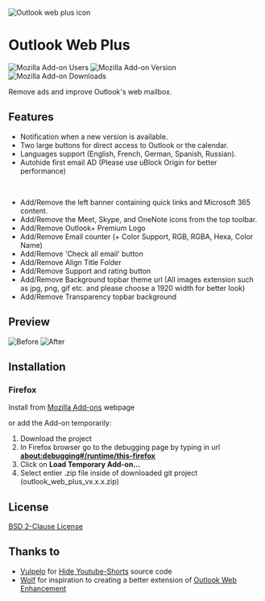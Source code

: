 
![Outlook web plus icon](https://addons.mozilla.org/user-media/addon_icons/2789/2789916-64.png?modified=2ae24ebb)
# Outlook Web Plus

![Mozilla Add-on Users](https://img.shields.io/amo/users/outlook-web-plus?style=flat&logo=firefox&label=Firefox%20Users)
![Mozilla Add-on Version](https://img.shields.io/amo/v/outlook-web-plus?style=flat&logo=firefox&label=Version)
![Mozilla Add-on Downloads](https://img.shields.io/amo/dw/outlook-web-plus?logo=firefox&label=Downloads)


Remove ads and improve Outlook's web mailbox.

## Features
- Notification when a new version is available.
- Two large buttons for direct access to Outlook or the calendar.
- Languages support (English, French, German, Spanish, Russian).
- Autohide first email AD (Please use uBlock Origin for better performance)

<br />

- Add/Remove the left banner containing quick links and Microsoft 365 content.
- Add/Remove the Meet, Skype, and OneNote icons from the top toolbar.
- Add/Remove Outlook+ Premium Logo
- Add/Remove Email counter (+ Color Support, RGB, RGBA, Hexa, Color Name)
- Add/Remove 'Check all email' button
- Add/Remove Align Title Folder
- Add/Remove Support and rating button
- Add/Remove Background topbar theme url (All images extension such as jpg, png, gif etc. and please choose a 1920 width for better look)
- Add/Remove Transparency topbar background


## Preview

![Before](https://addons.mozilla.org/user-media/previews/full/289/289012.png)
![After](https://addons.mozilla.org/user-media/previews/full/289/289797.png)

## Installation

### Firefox 

Install from [Mozilla Add-ons](https://addons.mozilla.org/fr/firefox/addon/outlook-web-plus/) webpage

or add the Add-on temporarily:
1. Download the project
2. In Firefox browser go to the debugging page by typing in url <b>[about:debugging#/runtime/this-firefox](about:debugging#/runtime/this-firefox)</b>
4. Click on <b>Load Temporary Add-on...</b>
5. Select entier .zip file inside of downloaded git project (outlook_web_plus_vx.x.x.zip)

## License

[BSD 2-Clause License](https://github.com/rztprog/outlook-web-plus/blob/main/LICENSE)

## Thanks to

- [Vulpelo](https://github.com/Vulpelo) for [Hide Youtube-Shorts](https://github.com/Vulpelo/hide-youtube-shorts) source code
- [Wolf](https://addons.mozilla.org/fr/firefox/user/12495535/) for inspiration to creating a better extension of [Outlook Web Enhancement](https://addons.mozilla.org/fr/firefox/addon/outlook-web-enhancement/)
